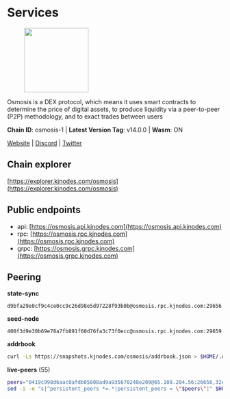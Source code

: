 # Services

<figure><img src="https://raw.githubusercontent.com/kj89/testnet_manuals/main/pingpub/logos/osmosis.png" width="150" alt=""><figcaption></figcaption></figure>

Osmosis is a DEX protocol, which means it uses smart contracts  to determine the price of digital assets, to produce liquidity  via a peer-to-peer (P2P) methodology, and to exact trades between users

**Chain ID**: osmosis-1 | **Latest Version Tag**: v14.0.0 | **Wasm**: ON

[Website](https://osmosis.zone) | [Discord](https://discord.gg/osmosis) | [Twitter](https://twitter.com/osmosiszone)


## Chain explorer
[https://explorer.kjnodes.com/osmosis](https://explorer.kjnodes.com/osmosis)

## Public endpoints

* api: [https://osmosis.api.kjnodes.com](https://osmosis.api.kjnodes.com)
* rpc: [https://osmosis.rpc.kjnodes.com](https://osmosis.rpc.kjnodes.com)
* grpc: [https://osmosis.grpc.kjnodes.com](https://osmosis.grpc.kjnodes.com)

## Peering

**state-sync**

```text
d9bfa29e0cf9c4ce0cc9c26d98e5d97228f93b0b@osmosis.rpc.kjnodes.com:29656
```

**seed-node**

```text
400f3d9e30b69e78a7fb891f60d76fa3c73f0ecc@osmosis.rpc.kjnodes.com:29659
```

**addrbook**
```bash
curl -Ls https://snapshots.kjnodes.com/osmosis/addrbook.json > $HOME/.osmosisd/config/addrbook.json
```

**live-peers** (55)
```bash
peers="0419c998d6aac0afdb05808ad9a935670248e209@65.108.204.56:26656,32e9d4a7413dd5393c8be004bee68dea683be839@65.21.227.95:2004,8500a6a0a7f1a6afc66f5d8956214bfd44ebd30c@65.109.53.142:26856,e613079d9b1c1c688963215a975cc9b29722f4fb@65.108.238.103:12556,4e38d3caa1554d7f46a2654fa9997554c13f61f2@95.216.96.61:26656,42f42a4b3527b927d5002d45abd37f66ecdd4861@51.178.74.75:16656,94e69330d6f4cfe221cdd2ce49ee141e53e5f200@23.106.120.6:26656,259ab883ee76f92e82f8f14d463aaaa09d857fb9@144.76.70.108:9010,4a837e3411b0281f00c07706cfea72d3ebc575f1@176.9.38.49:26656,82e224c9640048a6513c589e904c0d903bb99f32@74.118.140.23:26656,173751092c573b78d0dd40677dc7d7f5b546dcfd@94.130.207.9:26656,98a4aa5ebe9b3c62561be9c37517def8de0b4868@57.128.65.115:26656,071ae914b06e14148a6286a0fa087c797336f043@34.105.246.121:26656,8e72d0b37a9dc16ea58c0da705caa6530badd6ce@138.197.68.193:26656,6cbb7b7bddf723a28925fae2c19eb7be41ef687c@34.71.161.134:26656,d9bfa29e0cf9c4ce0cc9c26d98e5d97228f93b0b@65.109.88.38:29656,42745690b41f6a7515c4a87d88efda2e82b55b76@78.46.94.183:26656,7c28e9f02c998d84a4f617c3852b7794dc2883fd@88.99.253.55:26656,43785e5ffd8783393ea8094f77efcee5bdbcdce3@78.141.244.18:26656,34340a9151d4a97a850d2cd64d8778279faf3f96@194.163.181.100:26656,bfb67b2ae345955d6bc0991450120669c683386e@149.56.25.66:26656,20913e92e8b9ea2d80ad34edd9b52e97886cf616@54.37.30.181:26656,e0fbdbdce6ec8797412751edd00fbaf114c42fad@34.220.226.204:26656,fc2ad6fb9f20b4a637e244d92c35362bdb5d96af@100.26.145.135:26656,1528ce3b88d859f2f8c4160d9b155ecea5177a2e@142.132.146.105:26656,f67dde244467670d0cbd93a71ec1d6fd9c99c528@93.115.29.37:26656,a6283307952423c1751431c220d11ed36b61ed84@143.110.237.113:26656,30e9432879d5b0976b88e52120dc12338e40fc33@65.108.108.176:26656,407267ac44b20a0a4258d0bbca1c9f657bf88d08@74.118.143.19:26656,120908ac6e79df7ad48b3954474afeca0401682a@141.94.248.63:26656,31e7a8b8cc97e85472c609f9d220fdd9536d4f4d@94.130.220.54:26656,be930386104083882c7e491d60584e15c101c1da@178.128.156.131:26656,f4b811759e55f665180545ad5e1b42573f660861@135.181.181.251:26656,47e4075978458bfc382630b2a46aabbbbf7977b2@143.198.234.114:26656,74e8ba742d8312c250f3237c8c8f3f951c01f9df@95.216.4.104:2003,c5358545d951ae666c695903036c1e93578951eb@135.181.176.113:26656,724cef11bbe866269b3d67f7dd5ea539cc4096bf@198.244.164.186:26656,60a2c89e7253502e93517a026f44a2431cc81230@220.85.113.39:26656,406f64a8d601e34d7311fd61ec87b0c7028bd230@138.201.23.39:46656,8c4aeef3bdca01743fd57b772344ce4f07cb9849@148.71.46.4:26656,9b1bfb99d9eb04af32510ed8e3eb83c59448662f@95.214.52.220:26656,a2024229e2eed1650ba3a3ea9db67fa318dc232e@142.132.199.3:26656,f9bfc7f25f63bd7e392fbe5465126b311465cbce@65.108.78.186:26656,e153cc49052d67280dfdd6d660f3d98622905850@209.133.193.74:26656,7eea530e720ca2e5ae2b4e6324d4f2a6303fc753@157.90.93.137:26656,f9a920a61ee994b12b77178dd5f1fc1ed39b7cd2@142.132.255.49:26656,7de231d5c75feb810a9196fa2a3e83e0576c88a9@212.95.53.152:26656,d87b23a8f9134744f2370b069531fcf62e7721c9@65.109.30.119:26656,fced2c95050c0d4781b76cd2b0a93efae03cb395@65.108.77.93:26656,fc590afe489a1b9ca8ff3f2fb396dbc20b1997a4@204.16.244.254:26656,3197daa0ee5245b17a546be032ff0f6814e1d1db@148.251.191.239:26656,6178f129efa76d235436e2156959d0acb4772c6a@65.108.128.168:36656,31d2c86f7957e2db91297e54c3b0456ea06c2250@173.67.177.115:26656,6e9b0cf3ea78a9a540c75a4cfeb0c6a54b73fee4@65.108.127.166:26656,1c398af2208984d4e59bc41132e3eac0508abb0f@95.216.76.251:26656"
sed -i -e "s|^persistent_peers *=.*|persistent_peers = \"$peers\"|" $HOME/.osmosisd/config/config.toml
```
